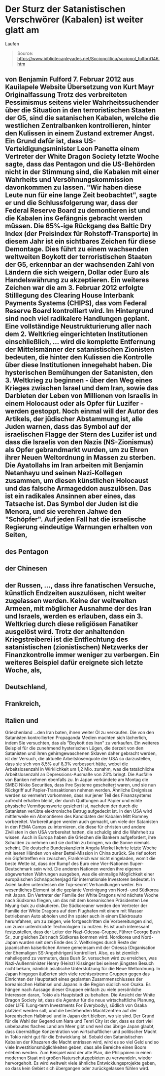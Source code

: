 # Der Sturz der Satanistischen Verschwörer (Kabalen) ist weiter glatt am 
Laufen

> Source: https://www.bibliotecapleyades.net/Sociopolitica/sociopol_fulford146.htm

von Benjamin Fulford
7. Februar 2012
aus
Kauilapele Website
Übersetzung von
Kurt Mayr
Originalfassung
Trotz des verbreiteten Pessimismus seitens vieler Wahrheitssuchender über
die Situation in den terroristischen Staaten
der G5, sind die satanischen
Kabalen, welche die westlichen Zentralbanken kontrollieren, hinter den
Kulissen in einem Zustand extremer Angst.
Ein Grund dafür ist, dass US-Verteidigungsminister Leon Panetta einem
Vertreter der White Dragon Society letzte Woche sagte, dass das Pentagon und
die US-Behörden nicht in der Stimmung sind, die Kabalen mit einer Wahrheits
und Versöhnungskommission davonkommen zu lassen.
"Wir haben diese Leute nun für eine lange Zeit beobachtet", sagte er und die
Schlussfolgerung war, dass der Federal Reserve Board zu demontieren ist und
die Kabalen
ins Gefängnis gebracht werden müssen.
Die 65%-ige Rückgang des
Baltic Dry Index
(der Preisindex für
Rohstoff-Transporte) in diesem Jahr ist ein sichtbares Zeichen für diese
Demontage.
Dies führt zu einem wachsenden weltweiten Boykott der terroristischen
Staaten der G5, erkennbar an der wachsenden Zahl von Ländern die sich
weigern, Dollar oder Euro als Handelswährung zu akzeptieren.
Ein weiteres Zeichen war die am 3. Februar 2012 erfolgte Stilllegung des
Clearing House Interbank Payments Systems (CHIPS), das vom
Federal Reserve
Board kontrolliert wird. Im Hintergrund sind noch viel radikalere Handlungen
geplant.
Eine vollständige Neustrukturierung aller nach dem 2. Weltkrieg
eingerichteten Institutionen einschließlich,
... wird die komplette Entfernung der Mittelsmänner der satanistischen
Zionisten bedeuten, die hinter den Kulissen die Kontrolle über diese
Institutionen innegehabt haben.
Die hysterischen Bemühungen der Satanisten, den 3. Weltkrieg zu beginnen -
über den Weg eines
Krieges zwischen Israel und dem Iran, sowie das Darbieten
der Leben von Millionen von Israelis in einem Holocaust oder als Opfer für
Luzifer - werden gestoppt.
Noch einmal will der Autor des Artikels, der jüdischer Abstammung ist, alle
Juden warnen, dass das Symbol auf der israelischen Flagge der Stern des
Luzifer ist und dass die Israelis von den Nazis (NS-Zionismus) als Opfer
gebrandmarkt wurden, um zu Ehren ihrer
Neuen Weltordnung in Massen zu
sterben.
Die Ayatollahs im Iran arbeiten mit Benjamin Netanhayu und seinen Nazi-Kollegen
zusammen, um diesen künstlichen Holocaust und das falsche Armageddon
auszulösen. Das ist ein radikales Ansinnen aber eines, das Tatsache ist. Das
Symbol der Juden ist
die Menora, und sie
verehren Jahwe den "Schöpfer".
Auf jeden Fall hat die israelische Regierung eindeutige Warnungen erhalten
von Seiten,
-
des Pentagon
-
der Chinesen
-
der Russen,
..., dass ihre fanatischen Versuche, künstlich Endzeiten auszulösen, nicht
weiter zugelassen werden.
Keine der weltweiten Armeen, mit möglicher Ausnahme der des Iran und Israels,
werden es erlauben, dass ein 3. Weltkrieg durch diese religiösen Fanatiker
ausgelöst wird. Trotz der anhaltenden Kriegstreiberei ist die Entflechtung
des satanistischen (zionistischen) Netzwerks der Finanzkontrolle immer
weniger zu verbergen.
Ein weiteres Beispiel dafür ereignete sich letzte Woche, als,
-
Deutschland,
-
Frankreich,
-
Italien und
-
Griechenland
...den Iran baten,
ihnen weiter Öl zu verkaufen.
Die von den Satanisten
kontrollierten Propaganda Medien machten sich
lächerlich, indem Sie versuchten, das als "Boykott des Iran" zu verkaufen.
Ein weiteres Beispiel für die zunehmend hysterischen Lügen, die derzeit von
den Satanisten und ihren gehirngewaschenen Sklaven daher gebracht werden,
ist der Versuch, die aktuelle Arbeitslosenquote der USA so darzustellen,
dass sie sich von 8,5% auf 8,3% verbessert hätte, wobei die Arbeitslosenzahl
in Wirklichkeit um 1,2 Mio. zunahm, was die tatsächliche Arbeitslosenzahl an
Depressions-Ausmaße von 23% bringt.
Die Ausfälle von Banken nehmen ebenfalls zu. In Japan verkündete am Montag
die
SMBC Nikko Securities, dass ihre Systeme gescheitert waren, und sie nun
Rückgriff auf Papier-Transaktionen nehmen werden.
Ähnliche Ereignisse werden so vermehrt vorkommen, dass nur jener Teil des
Finanzsystems aufrecht erhalten bleibt, der durch Quittungen auf Papier und
echte physische Vermögenswerte gesichert ist, nachdem der durch die
Satanisten verübte elektronische Betrug aufgedeckt ist.
In den USA wird mittlerweile ein Abmontieren des Kandidaten der Kabalen Mitt
Romney vorbereitet. Vorbereitungen werden auch gemacht, um viele der
Satanisten in den
FEMA Camps zu internieren, die diese für christen und
andere Zivilisten in den USA vorbereitet hatten, die schuldig sind die
Wahrheit zu wissen.
Auch in Europa haben die Griechen die Bankern aufgefordert, ihre Schulden zu
nehmen und sie dorthin zu bringen, wo die Sonne niemals scheint. Die
deutsche Bundeskanzlerin Angela Merkel kehrte letzte Woche mit leeren Händen
von einer Bettel-Mission in China zurück.
Sie rief sofort ein Gipfeltreffen ein zwischen,
Frankreich war nicht eingeladen, womit die beste Wette ist, dass der Rumpf
des Euro eine Vier-Nationen Super-Deutschmark sein wird. Die anderen
Nationen werden ihre eigenen abgewerteten Währungen ausgeben, was die
einmalige Möglichkeit einer europäischen Schnäppchenjagd für internationale
Investoren bedeutet.
In Asien laufen unterdessen die Top-secret Verhandlungen weiter.
Ein wesentliches Element ist die geplante Vereinigung von Nord- und Südkorea
mit Japan. Ein Vertreter der Familie der White Dragons wird nächste Woche
nach Südkorea fliegen, um das mit dem koreanischen Präsidenten Lee Myung-bak
zu diskutieren.
Die Südkoreaner werden den Vertreter der Familie der White Dragons auf dem
Flughafen mit einem mit Wasser betriebenen Auto abholen und ihn später auch
in einem Elektroauto herumfahren, um zu zeigen, wie fortgeschritten die
Vorbereitungen sind, um zuvor unterdrückte Technologien zu nutzen.
Es ist auch interessant festzustellen, dass der Leiter der Nazi-Odessa-Gruppe,
Führer
George Bush Sr., zur gleichen Zeit nach Südkorea kommen wird.
Nordkorea und Nord-Japan wurden seit dem Ende des 2. Weltkrieges durch Reste
der japanischen kaiserlichen Armee gemeinsam mit der Odessa (Organisation
der Ehemaligen SS-Angehörigen) kontrolliert.
Also, es ist ziemlich naheliegend zu vermuten, dass Bush Sr. versuchen wird
zu erreichen, was Nazi-Außenminister
Henry (Heinz) Kissinger
bei seinem
jüngsten Besuch nicht bekam, nämlich asiatische Unterstützung für die Neue
Weltordnung.
In Japan hingegen äußerten sich viele rechtsextreme Gruppen gegen das
Einrichten der Hauptstadt eines geplanten Zusammenschlusses der koreanischen
Halbinsel und Japans in die Region südlich von Osaka. Es hängen nach Aussage
dieser Gruppen einfach zu viele persönliche Interessen daran, Tokio als
Hauptstadt zu behalten.
Die Ansicht der
White Dragon Society
ist, dass die Agentur für die neue
wirtschaftliche Planung, oder LIFE (Long-term Investments For Everybody),
südlich von Osaka platziert werden soll, und die bestehenden Machtzentren
auf der koreanischen Halbinsel und in Japan dort bleiben, wo sie sind.
Der Grund für die Wahl der Gegend um Nara und Tenri City ist der, dass es
dort viel unbebautes flaches Land am Meer gibt und weil das übrige Japan
glaubt, dass übermäßige Konzentration von wirtschaftlicher und politischer
Macht in Tokio nicht gut für die Entwicklung ist.
Sobald den Satanistischen Kabalen der
Khazaren die Macht entrissen wird,
wird es so viel Geld und so viele Investitionsmöglichkeiten geben, dass alle
Bereiche einen Boom erleben werden.
Zum Beispiel wird der alte Plan, die Philippinen in einen modernen Staat mit
großen Naturschutzgebieten zu verwandeln, wieder hervorgeholt.
Es wird weltweit viele ähnliche Entwicklungsprojekte geben, so dass kein
Gebiet sich übergangen oder zurückgelassen fühlen wird.

